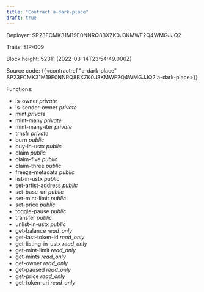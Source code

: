 ```yaml
---
title: "Contract a-dark-place"
draft: true
---
```

Deployer: SP23FCMK31M19E0NNRQ8BXZK0J3KMWF2Q4WMGJJQ2

Traits:
SIP-009 



Block height: 52311 (2022-03-14T23:54:49.000Z)

Source code: {{<contractref "a-dark-place" SP23FCMK31M19E0NNRQ8BXZK0J3KMWF2Q4WMGJJQ2 a-dark-place>}}

Functions:

* is-owner _private_
* is-sender-owner _private_
* mint _private_
* mint-many _private_
* mint-many-iter _private_
* trnsfr _private_
* burn _public_
* buy-in-ustx _public_
* claim _public_
* claim-five _public_
* claim-three _public_
* freeze-metadata _public_
* list-in-ustx _public_
* set-artist-address _public_
* set-base-uri _public_
* set-mint-limit _public_
* set-price _public_
* toggle-pause _public_
* transfer _public_
* unlist-in-ustx _public_
* get-balance _read_only_
* get-last-token-id _read_only_
* get-listing-in-ustx _read_only_
* get-mint-limit _read_only_
* get-mints _read_only_
* get-owner _read_only_
* get-paused _read_only_
* get-price _read_only_
* get-token-uri _read_only_
